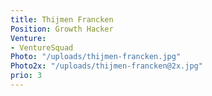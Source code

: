 ```yaml
---
title: Thijmen Francken
Position: Growth Hacker
Venture:
- VentureSquad
Photo: "/uploads/thijmen-francken.jpg"
Photo2x: "/uploads/thijmen-francken@2x.jpg"
prio: 3
---
```

